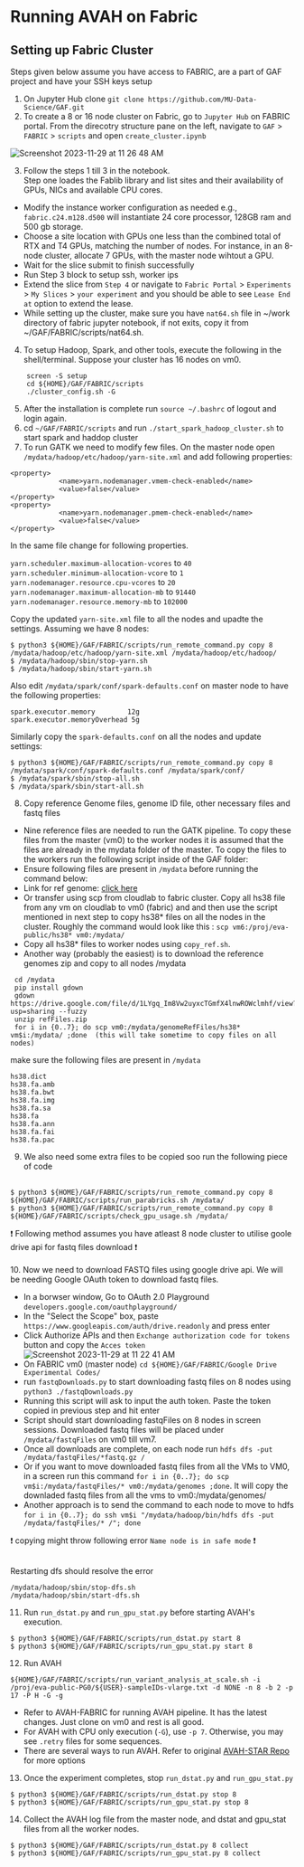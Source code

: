 # Running AVAH on Fabric

## Setting up Fabric Cluster

Steps given below assume you have access to FABRIC, are a part of GAF project and have your SSH keys setup

1. On Jupyter Hub clone `git clone https://github.com/MU-Data-Science/GAF.git`
2. To create a 8 or 16 node cluster on Fabric, go to `Jupyter Hub` on FABRIC portal. From the direcotry structure pane on the left, navigate to `GAF` > `FABRIC` > `scripts`  and open `create_cluster.ipynb`

  ![Screenshot 2023-11-29 at 11 26 48 AM](https://github.com/MU-Data-Science/GAF/assets/22073166/e0957486-8381-4197-ba52-42e145a51b23)

3. Follow the steps 1 till 3 in the notebook.</br> 
Step one loades the Fablib library and list sites and their availability of GPUs, NICs and available CPU cores.  
  - Modify the instance worker configuration as needed e.g., `fabric.c24.m128.d500` will instantiate 24 core processor, 128GB ram and 500 gb storage. 
  - Choose a site location with GPUs one less than the combined total of RTX and T4 GPUs, matching the number of nodes. For instance, in an 8-node cluster, allocate 7 GPUs, with the master node wihtout a GPU.
  - Wait for the slice submit to finish successfully
  - Run Step 3 block to setup ssh, worker ips 
  - Extend the slice from `Step 4` or navigate to `Fabric Portal` > `Experiments` > `My Slices` > `your experiment` and you should be able to see `Lease End at` option to extend the lease. 
 - While setting up the cluster, make sure you have `nat64.sh` file in ~/work directory of fabric jupyter notebook, if not exits, copy it from ~/GAF/FABRIC/scripts/nat64.sh.
4. To setup Hadoop, Spark, and other tools, execute the following in the shell/terminal. Suppose your cluster has 16 nodes on vm0.
  ```
      screen -S setup
      cd ${HOME}/GAF/FABRIC/scripts
      ./cluster_config.sh -G
  ```
5. After the installation is complete run `source ~/.bashrc` of logout and login again.
6. cd `~/GAF/FABRIC/scripts` and run `./start_spark_hadoop_cluster.sh` to start spark and haddop cluster
7. To run GATK we need to modify few files. On the master node open `/mydata/hadoop/etc/hadoop/yarn-site.xml` and add following properties:
 ```
 <property>
             <name>yarn.nodemanager.vmem-check-enabled</name>
             <value>false</value>
</property>
<property>
             <name>yarn.nodemanager.pmem-check-enabled</name>
             <value>false</value>
</property>

```
In the same file change <values> for following properties. 
 
 `yarn.scheduler.maximum-allocation-vcores` to `40` <br>
 `yarn.scheduler.minimum-allocation-vcore` to `1` <br>
 `yarn.nodemanager.resource.cpu-vcores` to `20` <br>
 `yarn.nodemanager.maximum-allocation-mb` to `91440` <br>
 `yarn.nodemanager.resource.memory-mb` to `102000` <br> 
 
 Copy the updated `yarn-site.xml` file to all the nodes and upadte the settings. Assuming we have 8 nodes:
 
 ```
 $ python3 ${HOME}/GAF/FABRIC/scripts/run_remote_command.py copy 8 /mydata/hadoop/etc/hadoop/yarn-site.xml /mydata/hadoop/etc/hadoop/
 $ /mydata/hadoop/sbin/stop-yarn.sh
 $ /mydata/hadoop/sbin/start-yarn.sh
 ```

 Also edit `/mydata/spark/conf/spark-defaults.conf` on master node to have the following properties:
 
 ```
 spark.executor.memory        12g
 spark.executor.memoryOverhead 5g
 ```

 Similarly copy the `spark-defaults.conf` on all the nodes and update settings:
 
 ``` 
 $ python3 ${HOME}/GAF/FABRIC/scripts/run_remote_command.py copy 8 /mydata/spark/conf/spark-defaults.conf /mydata/spark/conf/
 $ /mydata/spark/sbin/stop-all.sh
 $ /mydata/spark/sbin/start-all.sh
 ```

8. Copy reference Genome files, genome ID file, other necessary files and fastq files </br>
  - Nine reference files are needed to run the GATK pipeline. To copy these files from the master (vm0) to the worker nodes it is assumed that the files are already in the mydata folder of the master. To copy the files to the workers run the following script inside of the GAF folder:  
  - Ensure following files are present in `/mydata` before running the command below:
  - Link for ref genome: [click here](https://mailmissouri-my.sharepoint.com/:u:/g/personal/raopr_umsystem_edu/EcAAl7ea7kJGiVzbMuI5XicBOq2jEXeLN38rL8NSqii5HQ?e=8njtmq)
  - Or transfer using scp from cloudlab to fabric cluster. Copy all hs38 file from any vm on cloudlab to vm0 (fabric) and and then use the script mentioned in next step to copy hs38* files on all the nodes in the cluster. Roughly the command would look like this : `scp vm6:/proj/eva-public/hs38* vm0:/mydata/`
  - Copy all hs38* files to worker nodes using `copy_ref.sh`.
  - Another way (probably the easiest) is to download the reference genomes zip and copy to all nodes /mydata
 ```
  cd /mydata
  pip install gdown
  gdown https://drive.google.com/file/d/1LYgq_Im8Vw2uyxcTGmfX4lnwROWclmhf/view?usp=sharing --fuzzy
  unzip refFiles.zip
  for i in {0..7}; do scp vm0:/mydata/genomeRefFiles/hs38* vm$i:/mydata/ ;done  (this will take sometime to copy files on all nodes)
 ```
make sure the following files are present in `/mydata`
 ```
 hs38.dict
 hs38.fa.amb
 hs38.fa.bwt
 hs38.fa.img
 hs38.fa.sa
 hs38.fa
 hs38.fa.ann
 hs38.fa.fai
 hs38.fa.pac
 ```

9. We also need some extra files to be copied soo run the following piece of code <br> <br>
 
 ```
 $ python3 ${HOME}/GAF/FABRIC/scripts/run_remote_command.py copy 8 ${HOME}/GAF/FABRIC/scripts/run_parabricks.sh /mydata/
 $ python3 ${HOME}/GAF/FABRIC/scripts/run_remote_command.py copy 8 ${HOME}/GAF/FABRIC/scripts/check_gpu_usage.sh /mydata/
 ```

:exclamation: Following method assumes you have atleast 8 node cluster to utilise goole drive api for fastq files download :exclamation: <br> <br>
10. Now we need to download FASTQ files using google drive api. We will be needing Google OAuth token to download fastq files. 
  - In a borwser window, Go to OAuth 2.0 Playground  `developers.google.com/oauthplayground/`
  - In the "Select the Scope" box, paste  `https://www.googleapis.com/auth/drive.readonly` and press enter 
  - Click Authorize APIs and then `Exchange authorization code for tokens` button and copy the `Acces token`
    ![Screenshot 2023-11-29 at 11 22 41 AM](https://github.com/MU-Data-Science/GAF/assets/22073166/1f41c846-08f2-432b-b7cf-2c9169561f02)
  - On FABRIC vm0 (master node) `cd ${HOME}/GAF/FABRIC/Google Drive Experimental Codes/`
  - run `fastqDownloads.py` to start downloading fastq files on 8 nodes using `python3 ./fastqDownloads.py` 
  - Running this script will ask to input the auth token. Paste the token copied in previous step and hit enter
  - Script should start downloading fastqFiles on 8 nodes in screen sessions. Downloaded fastq files will be placed under `/mydata/fastqFiles` on vm0 till vm7. 
  - Once all downloads are complete, on each node run `hdfs dfs -put /mydata/fastqFiles/*fastq.gz /`
  - Or if you want to move downloaded fastq files from all the VMs to VM0, in a screen run this command `for i in {0..7}; do scp vm$i:/mydata/fastqFiles/* vm0:/mydata/genomes ;done`. It will copy the downladed fastq files from all the vms to vm0:/mydata/genomes/
  - Another approach is to send the command to each node to move to hdfs `for i in {0..7}; do ssh vm$i "/mydata/hadoop/bin/hdfs dfs -put /mydata/fastqFiles/* /"; done` 

 :exclamation: copying might throw following error `Name node is in safe mode` :exclamation: <br> <br> 

 Restarting dfs should resolve the error 
 ```
 /mydata/hadoop/sbin/stop-dfs.sh
 /mydata/hadoop/sbin/start-dfs.sh
 ```
11. Run `run_dstat.py` and `run_gpu_stat.py` before starting AVAH's execution.
```
$ python3 ${HOME}/GAF/FABRIC/scripts/run_dstat.py start 8
$ python3 ${HOME}/GAF/FABRIC/scripts/run_gpu_stat.py start 8
```

12. Run AVAH 

 ```
 ${HOME}/GAF/FABRIC/scripts/run_variant_analysis_at_scale.sh -i /proj/eva-public-PG0/${USER}-sampleIDs-vlarge.txt -d NONE -n 8 -b 2 -p 17 -P H -G -g
 ```
  - Refer to AVAH-FABRIC for running AVAH pipeline. It has the latest changes. Just clone on vm0 and rest is all good. 
  - For AVAH with CPU only execution (`-G`), use `-p 7`. Otherwise, you may see `.retry` files for some sequences. 
  - There are several ways to run AVAH. Refer to original [AVAH-STAR Repo](https://github.com/MU-Data-Science/GAF/tree/main/AVAH-STAR) for more options 

13. Once the experiment completes,  stop `run_dstat.py` and `run_gpu_stat.py` 
```
$ python3 ${HOME}/GAF/FABRIC/scripts/run_dstat.py stop 8
$ python3 ${HOME}/GAF/FABRIC/scripts/run_gpu_stat.py stop 8
```

14. Collect the AVAH log file from the master node, and dstat and gpu_stat files from all the worker nodes.
```
$ python3 ${HOME}/GAF/FABRIC/scripts/run_dstat.py 8 collect
$ python3 ${HOME}/GAF/FABRIC/scripts/run_gpu_stat.py 8 collect
```


























